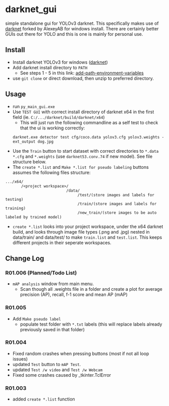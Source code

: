 # darknet_gui
simple standalone gui for YOLOv3 darknet. This specifically makes use of [darknet](https://github.com/AlexeyAB/darknet/) forked by AlexeyAB  for windows install. There are certainly better GUIs out there for YOLO and this is one is mainly for personal use.

## Install
- Install darknet YOLOv3 for windows ([darknet](https://github.com/AlexeyAB/darknet/))
- Add darknet install directory to `PATH`
  - See steps 1 - 5 in this link: [add-path-environment-variables](https://docs.telerik.com/teststudio/features/test-runners/add-path-environment-variables)
- use `git clone` or direct download, then unzip to preferred directory.

## Usage
- run `py_main_gui.exe`
- Use `TEST GUI` with correct install directory of darknet x64 in the first field (ie. `C:/.../darknet/build/darknet/x64`)
  - This will just run the following commandline as a self test to check that the ui is working correctly:
  ```
  darknet.exe detector test cfg/coco.data yolov3.cfg yolov3.weights -ext_output dog.jpg
  ```
- Use the `Train` button to start dataset with correct directories to `*.data` `*.cfg` and `*.weights` (use `darknet53.conv.74` if new model). See file structure below. 
- The `create *.list` and `Make *.list for pseudo labeling` buttons assumes the following files structure:
```
.../x64/
       /<project workspace>/
                           /data/
                                /test/(store images and labels for testing)
                                /train/(store images and labels for training)
                                /new_train/(store images to be auto labeled by trained model)
```
- `create *.list` looks into your project workspace, under the x64 darknet build, and looks through image file types (.png and .jpg) nested in data/train/ and data/test/ to make `train.list` and `test.list`. This keeps different projects in their seperate workspaces. 

## Change Log
### R01.006 (Planned/Todo List)
- `mAP analysis` window from main menu. 
  - Scan though all .weights file in a folder and create a plot for average precision (AP), recall, f-1 score and mean AP (mAP)
### R01.005
- Add `Make pseudo label`
  - populate test folder with `*.txt` labels (this will replace labels already previously saved in that folder) 
### R01.004
- Fixed random crashes when pressing buttons (most if not all loop issues)
- updated `Test` button to `mAP Test`. 
- updated `Test /w video` and `Test /w Webcam`
- Fixed some crashes caused by _tkinter.TclError
### R01.003
- added `create *.list` function